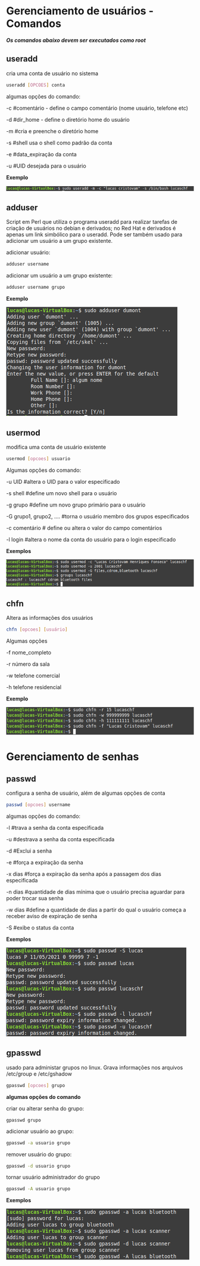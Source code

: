 # Gerenciamento de usuários - Comandos

***Os comandos abaixo devem ser executados como root***

## useradd

cria uma conta de usuário no sistema

````bash
useradd [OPCOES] conta
````

algumas opções do comando:

-c 	#comentário - define o campo comentário (nome usuário, telefone etc)

-d	#dir_home - define o diretório home do usuário  

-m	#cria e preenche o diretório home

-s	#shell  usa o shell como padrão da conta

-e	#data_expiração da conta

-u	#UID desejada para o usuário

**Exemplo**

![](https://github.com/lucaschf/administration-and-management-of-computer-networks/blob/main/images/user-management/useradd-example.png)

## adduser

Script em Perl que utiliza o programa useradd para realizar tarefas de criação de usuários no debian e derivados; no Red Hat e derivados é apenas um link simbólico para o useradd. Pode ser também usado para adicionar um usuário a um grupo existente.

adicionar usuário:

`````bash
adduser username
`````

adicionar um usuário a um grupo existente:

````bash
adduser username grupo
````

**Exemplo**

![](https://github.com/lucaschf/administration-and-management-of-computer-networks/blob/main/images/user-management/adduser-example.png)

## usermod

modifica uma conta de usuário existente

````bash
usermod [opcoes] usuario
````

Algumas opções do comando:

-u UID	#altera o UID para o valor especificado

-s shell	#define um novo shell para o usuário

-g grupo	#define um novo grupo primário para o usuário

-G grupo1, grupo2, ....	#torna o usuário membro dos grupos especificados

-c comentário	# define ou altera o valor do campo comentários

-l login	#altera o nome da conta do usuário para o login especificado

**Exemplos**

![](https://github.com/lucaschf/administration-and-management-of-computer-networks/blob/main/images/user-management/usermod-example.png)

## chfn

Altera as informações dos usuários

````bash
chfn [opcoes] [usuário]
````

Algumas opções

-f nome_completo

-r número da sala

-w telefone comercial

-h telefone residencial

**Exemplo**

![](https://github.com/lucaschf/administration-and-management-of-computer-networks/blob/main/images/user-management/chfn-example.png)

# Gerenciamento de senhas

## passwd

configura a senha de usuário, além de algumas opções de conta

````bash
passwd [opcoes] username
````

algumas opções do comando:

-l 	#trava a senha da conta especificada

-u	#destrava a senha da conta especificada

-d	#Exclui a senha 

-e	#força a expiração da senha

-x dias	#força a expiração da senha após a passagem dos dias especificada

-n dias	#quantidade de dias mínima que o usuário precisa aguardar para poder trocar sua senha

-w dias	#define a quantidade de dias a partir do qual o usuário começa a receber aviso de expiração de senha

-S	#exibe o status da conta

**Exemplos**

![](https://github.com/lucaschf/administration-and-management-of-computer-networks/blob/main/images/user-management/passwd-example.png)

## gpasswd

usado para administar grupos no linux. Grava informações nos arquivos /etc/group e /etc/gshadow

`````bash
gpasswd [opcoes] grupo
`````

**algumas opções do comando**

criar ou alterar senha do grupo:

````
gpasswd grupo
````

adicionar usuário ao grupo:

````bash
gpasswd -a usuario grupo
````

remover usuário do grupo:

`````bash
gpasswd -d usuario grupo
`````

tornar usuário administrador do grupo

````bash
gpasswd -A usuario grupo
````

**Exemplos**

![](https://github.com/lucaschf/administration-and-management-of-computer-networks/blob/main/images/user-management/gpasswd-example.png)